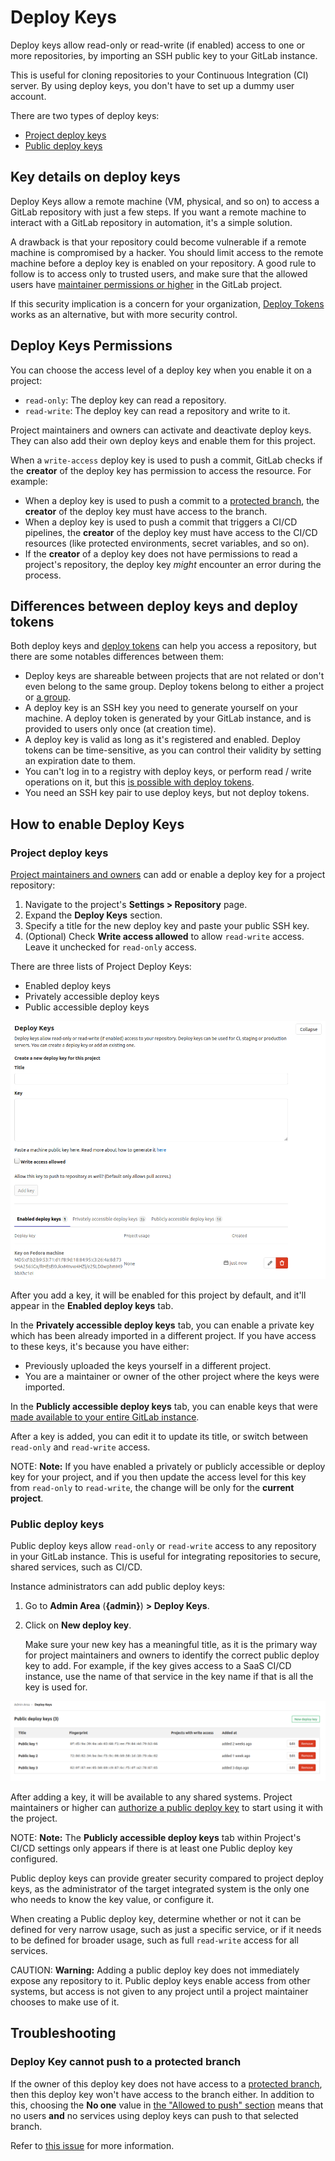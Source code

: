 # Deploy Keys

Deploy keys allow read-only or read-write (if enabled) access to one or
more repositories, by importing an SSH public key to your GitLab instance.

This is useful for cloning repositories to your Continuous
Integration (CI) server. By using deploy keys, you don't have to set up a
dummy user account.

There are two types of deploy keys:

- [Project deploy keys](#project-deploy-keys)
- [Public deploy keys](#public-deploy-keys)

## Key details on deploy keys

Deploy Keys allow a remote machine (VM, physical, and so on) to access a GitLab
repository with just a few steps. If you want a remote machine to interact with a GitLab
repository in automation, it's a simple solution.

A drawback is that your repository could become vulnerable if a remote machine is compromised
by a hacker. You should limit access to the remote machine before a deploy key is
enabled on your repository. A good rule to follow is to access only to trusted users,
and make sure that the allowed users have [maintainer permissions or higher](../../permissions.md)
in the GitLab project.

If this security implication is a concern for your organization,
[Deploy Tokens](../deploy_tokens/index.md) works as an alternative, but with more
security control.

## Deploy Keys Permissions

You can choose the access level of a deploy key when you enable it on a project:

- `read-only`: The deploy key can read a repository.
- `read-write`: The deploy key can read a repository and write to it.

Project maintainers and owners can activate and deactivate deploy keys.
They can also add their own deploy keys and enable them for this project.

When a `write-access` deploy key is used to push a commit, GitLab checks if
the **creator** of the deploy key has permission to access the resource. For example:

- When a deploy key is used to push a commit to a [protected branch](../protected_branches.md),
  the **creator** of the deploy key must have access to the branch.
- When a deploy key is used to push a commit that triggers a CI/CD pipelines, the **creator** of
  the deploy key must have access to the CI/CD resources (like protected environments, secret variables, and so on).
- If the **creator** of a deploy key does not have permissions to read a project's
  repository, the deploy key _might_ encounter an error during the process.

## Differences between deploy keys and deploy tokens

Both deploy keys and [deploy tokens](../deploy_tokens/index.md#deploy-tokens) can
help you access a repository, but there are some notables differences between them:

- Deploy keys are shareable between projects that are not related or don't even
  belong to the same group. Deploy tokens belong to either a project or
  [a group](../deploy_tokens/index.md#group-deploy-token).
- A deploy key is an SSH key you need to generate yourself on your machine. A deploy
  token is generated by your GitLab instance, and is provided to users only once
  (at creation time).
- A deploy key is valid as long as it's registered and enabled. Deploy tokens can
  be time-sensitive, as you can control their validity by setting an expiration date to them.
- You can't log in to a registry with deploy keys, or perform read / write operations
  on it, but this [is possible with deploy tokens](../deploy_tokens/index.md#gitlab-deploy-token).
- You need an SSH key pair to use deploy keys, but not deploy tokens.

## How to enable Deploy Keys

### Project deploy keys

[Project maintainers and owners](../../permissions.md#project-members-permissions)
can add or enable a deploy key for a project repository:

1. Navigate to the project's **Settings > Repository** page.
1. Expand the **Deploy Keys** section.
1. Specify a title for the new deploy key and paste your public SSH key.
1. (Optional) Check **Write access allowed** to allow `read-write` access. Leave it unchecked for `read-only` access.

There are three lists of Project Deploy Keys:

- Enabled deploy keys
- Privately accessible deploy keys
- Public accessible deploy keys

![Deploy Keys section](img/deploy_keys_v13_0.png)

After you add a key, it will be enabled for this project by default, and it'll appear
in the **Enabled deploy keys** tab.

In the **Privately accessible deploy keys** tab, you can enable a private key which
has been already imported in a different project. If you have access to these keys,
it's because you have either:

- Previously uploaded the keys yourself in a different project.
- You are a maintainer or owner of the other project where the keys were imported.

In the **Publicly accessible deploy keys** tab, you can enable
keys that were [made available to your entire GitLab instance](#public-deploy-keys).

After a key is added, you can edit it to update its title, or switch between `read-only`
and `read-write` access.

NOTE: **Note:**
If you have enabled a privately or publicly accessible or deploy key for your
project, and if you then update the access level for this key from `read-only` to
`read-write`, the change will be only for the **current project**.

### Public deploy keys

Public deploy keys allow `read-only` or `read-write`
access to any repository in your GitLab instance. This is useful for integrating
repositories to secure, shared services, such as CI/CD.

Instance administrators can add public deploy keys:

1. Go to **Admin Area** (**{admin}**) **> Deploy Keys**.
1. Click on **New deploy key**.

   Make sure your new key has a meaningful title, as it is the primary way for project
   maintainers and owners to identify the correct public deploy key to add. For example,
   if the key gives access to a SaaS CI/CD instance, use the name of that service
   in the key name if that is all the key is used for.

![Public Deploy Keys section](img/public_deploy_key_v13_0.png)

After adding a key, it will be available to any shared systems. Project maintainers
or higher can [authorize a public deploy key](#project-deploy-keys) to start using it with the project.

NOTE: **Note:**
The **Publicly accessible deploy keys** tab within Project's CI/CD settings only appears
if there is at least one Public deploy key configured.

Public deploy keys can provide greater security compared to project deploy keys, as
the administrator of the target integrated system is the only one who needs to know the key value,
or configure it.

When creating a Public deploy key, determine whether or not it can be defined for
very narrow usage, such as just a specific service, or if it needs to be defined for
broader usage, such as full `read-write` access for all services.

CAUTION: **Warning:**
Adding a public deploy key does not immediately expose any repository to it. Public
deploy keys enable access from other systems, but access is not given to any project
until a project maintainer chooses to make use of it.

## Troubleshooting

### Deploy Key cannot push to a protected branch

If the owner of this deploy key does not have access to a [protected
branch](../protected_branches.md), then this deploy key won't have access to
the branch either. In addition to this, choosing the **No one** value in
[the "Allowed to push" section](../protected_branches.md#configuring-protected-branches)
means that no users **and** no services using deploy keys can push to that selected branch.

Refer to [this issue](https://gitlab.com/gitlab-org/gitlab/-/issues/30769) for more information.
